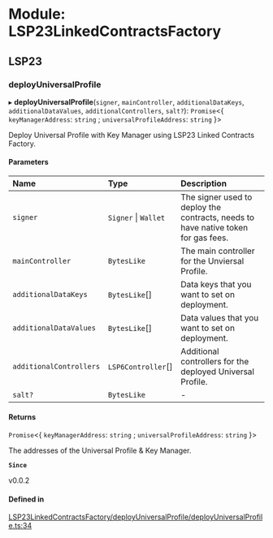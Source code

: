 # Module: LSP23LinkedContractsFactory

## LSP23

### deployUniversalProfile

▸ **deployUniversalProfile**(`signer`, `mainController`, `additionalDataKeys`, `additionalDataValues`, `additionalControllers`, `salt?`): `Promise`\<\{ `keyManagerAddress`: `string` ; `universalProfileAddress`: `string` }\>

Deploy Universal Profile with Key Manager using LSP23 Linked Contracts Factory.

#### Parameters

| Name                    | Type                 | Description                                                                       |
| :---------------------- | :------------------- | :-------------------------------------------------------------------------------- |
| `signer`                | `Signer` \| `Wallet` | The signer used to deploy the contracts, needs to have native token for gas fees. |
| `mainController`        | `BytesLike`          | The main controller for the Unviersal Profile.                                    |
| `additionalDataKeys`    | `BytesLike`[]        | Data keys that you want to set on deployment.                                     |
| `additionalDataValues`  | `BytesLike`[]        | Data values that you want to set on deployment.                                   |
| `additionalControllers` | `LSP6Controller`[]   | Additional controllers for the deployed Universal Profile.                        |
| `salt?`                 | `BytesLike`          | -                                                                                 |

#### Returns

`Promise`\<\{ `keyManagerAddress`: `string` ; `universalProfileAddress`: `string` }\>

The addresses of the Universal Profile & Key Manager.

**`Since`**

v0.0.2

#### Defined in

[LSP23LinkedContractsFactory/deployUniversalProfile/deployUniversalProfile.ts:34](https://github.com/lukso-network/lsp-utils/blob/b49578e/src/LSP23LinkedContractsFactory/deployUniversalProfile/deployUniversalProfile.ts#L34)
